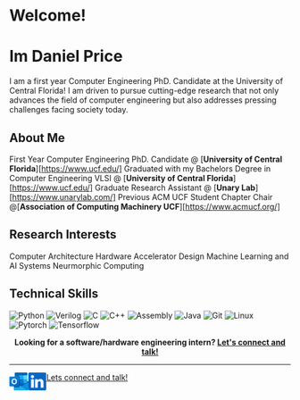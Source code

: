 
# Welcome!

# Im Daniel Price
I am a first year Computer Engineering PhD. Candidate at the University of Central Florida! I am driven to pursue cutting-edge research that not only advances the field of computer engineering but also addresses pressing challenges facing society today.

## About Me
First Year Computer Engineering PhD. Candidate @ [**University of Central Florida**][https://www.ucf.edu/]
Graduated with my Bachelors Degree in Computer Engineering VLSI @ [**University of Central Florida**][https://www.ucf.edu/]
Graduate Research Assistant @ [**Unary Lab**][https://www.unarylab.com/]
Previous ACM UCF Student Chapter Chair @[**Association of Computing Machinery UCF**][https://www.acmucf.org/]

## Research Interests
Computer Architecture
Hardware Accelerator Design
Machine Learning and AI Systems
Neurmorphic Computing


## Technical Skills

![Python](https://img.shields.io/badge/python-3670A0?style=for-the-badge&logo=verilog&logoColor=ffdd54)
![Verilog](https://img.shields.io/badge/Verilog-B20838?style=for-the-badge&logo=Verilog&logoColor=white)
![C](https://img.shields.io/badge/c-%2300599C.svg?style=for-the-badge&logo=verilog&logoColor=white)
![C++](https://img.shields.io/badge/c-%2300599C.svg?style=for-the-badge&logo=verilog&logoColor=white)
![Assembly](https://img.shields.io/badge/GitLab-330F63?style=for-the-badge&logo=verilog&logoColor=white)
![Java](https://img.shields.io/badge/Java-ED8B00?style=for-the-badge&logo=verilog&logoColor=white)
![Git](https://img.shields.io/badge/git-%23F05033.svg?style=for-the-badge&logo=verilog&logoColor=white)
![Linux](https://img.shields.io/badge/github-%23121011.svg?style=for-the-badge&logo=verilog&logoColor=white)
![Pytorch](https://img.shields.io/badge/GitLab-330F63?style=for-the-badge&logo=verilog&logoColor=white)
![Tensorflow](https://img.shields.io/badge/GitLab-330F63?style=for-the-badge&logo=verilog&logoColor=white)

<p align="center">
    <b>Looking for a software/hardware engineering intern?
        <a href="https://www.linkedin.com/in/joshuavjoseph">Let's connect and talk!</a>
    </b>
</p>

---

<!--<a href="https://novakcgx.me">
    <img height="32" align="left" alt="Website" src="img/icons/personal.png" />
</a>-->

<a href="mailto:Daniel.Price@ucf.edu">
    <img height="32" align="left" alt="Mail" src="outlook.png" />
</a>

<a href="https://www.linkedin.com/in/joshuavjoseph">
Lets connect and talk!
    <img height="32" align="left" alt="LinkedIn" src="linkedin.png" />
</a>
